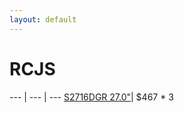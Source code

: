 ```yaml
---
layout: default
---
```

# RCJS

--- | --- | ---
[S2716DGR 27.0"](https://www.amazon.com/gp/product/B0149QBOF0/ref=ox_sc_act_title_4?smid=A3NXM4WXV0WKDB&psc=1)| $467 * 3

